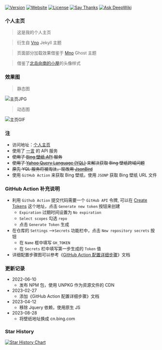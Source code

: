 [![Version](https://img.shields.io/github/package-json/v/dmego/home.github.io)](https://www.npmjs.com/package/dmego-home-page)
[![Website](https://img.shields.io/website-up-down-green-red/http/i.dmego.cn.svg)](http://i.dmego.cn/)
[![License](https://img.shields.io/github/license/dmego/home.github.io.svg)](/LICENSE)
[![Say Thanks](https://img.shields.io/badge/Say-Thanks!-1EAEDB.svg)](https://saythanks.io/to/dmego)
[![Ask DeepWiki](https://deepwiki.com/badge.svg)](https://deepwiki.com/dmego/home.github.io)

### 个人主页

>这是我的个人主页

>衍生自 [Vno](https://github.com/onevcat/vno-jekyll) Jekyll 主题

>页面部分加载效果借鉴于 [Mno](https://github.com/mcc108/mno) Ghost 主题

>借鉴了[北岛向南的小屋](https://javef.github.io/)的头像样式

### 效果图

>静态图

![主页JPG](https://unpkg.com/dmego-home-page@latest/assets/img/home.jpg)

>动态图

![主页GIF](https://unpkg.com/dmego-home-page@latest/assets/img/home.gif)

### 注

- 访问地址：[个人主页](http://i.dmego.cn/)
- 使用了 [一言](http://hitokoto.cn/) 的 API 服务
- ~~使用了 [Bing 壁纸 API](https://github.com/xCss/bing/) 服务~~
- ~~使用了 [Yahoo Query Language (YQL)](https://developer.yahoo.com/yql/) 来解决获取 Bing 壁纸跨域问题~~
- ~~原先 YQL 服务将被淘汰，现改用 [JsonBird](https://bird.ioliu.cn/)~~
- 使用 `GitHub Action` 来获取 Bing 壁纸，使用 `JSONP` 获取 Bing 壁纸 URL 文件

### GitHub Action 补充说明

- 利用 `Github Action` 提交代码需要一个 `GitHub API` 令牌, 可以在 [Create Tokens](https://github.com/settings/tokens) 这个地址，点击 `Generate new token` 按钮来创建
  - `Expiration` 过期时间设置为 `No expiration`
  - `Select scopes` 勾选 `repo`
  - 点击 `Generate Token` 生成
- 在仓库的 `Settings` ——>`Secrets` 功能栏中，点击 `New repository secrets` 按钮
  -  在 `Name` 框中填写 `GH_TOKEN`
  - 在 `Secrets` 栏中填写第一步生成的 `Token` 值
- 详细配置步骤图可以参考《[GitHub Action 配置详细步骤](./ActionNotes.md)》文档

### 更新记录
- 2022-06-10
  - 发布 NPM 包，使用 UNPKG 作为资源文件的 CDN 
- 2023-02-27
  - 添加《GitHub Action 配置详细步骤》文档
- 2023-04-12
  - 移除 Jquery 依赖，使用原生 JS
- 2023-08-28
  - 将壁纸地址换成 cn.bing.com

### Star History

[![Star History Chart](https://api.star-history.com/svg?repos=dmego/home.github.io&type=Date)](https://star-history.com/#dmego/home.github.io&Date)


